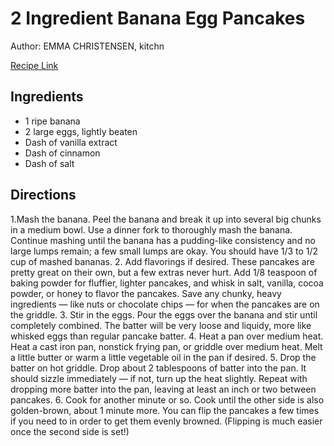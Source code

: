 # 2 Ingredient Banana Egg Pancakes

Author: EMMA CHRISTENSEN, kitchn

[Recipe Link](https://www.thekitchn.com/how-to-make-2-ingredient-banana-pancakes-cooking-lessons-from-the-kitchn-218658)

## Ingredients
- 1 ripe banana
- 2 large eggs, lightly beaten
- Dash of vanilla extract
- Dash of cinnamon
- Dash of salt

## Directions
1.Mash the banana. Peel the banana and break it up into several big chunks in a medium bowl. Use a dinner fork to thoroughly mash the banana. Continue mashing until the banana has a pudding-like consistency and no large lumps remain; a few small lumps are okay. You should have 1/3 to 1/2 cup of mashed bananas.
2. Add flavorings if desired. These pancakes are pretty great on their own, but a few extras never hurt. Add 1/8 teaspoon of baking powder for fluffier, lighter pancakes, and whisk in salt, vanilla, cocoa powder, or honey to flavor the pancakes. Save any chunky, heavy ingredients — like nuts or chocolate chips — for when the pancakes are on the griddle.
3. Stir in the eggs. Pour the eggs over the banana and stir until completely combined. The batter will be very loose and liquidy, more like whisked eggs than regular pancake batter.
4. Heat a pan over medium heat. Heat a cast iron pan, nonstick frying pan, or griddle over medium heat. Melt a little butter or warm a little vegetable oil in the pan if desired.
5. Drop the batter on hot griddle. Drop about 2 tablespoons of batter into the pan. It should sizzle immediately — if not, turn up the heat slightly. Repeat with dropping more batter into the pan, leaving at least an inch or two between pancakes.
6. Cook for another minute or so. Cook until the other side is also golden-brown, about 1 minute more. You can flip the pancakes a few times if you need to in order to get them evenly browned. (Flipping is much easier once the second side is set!)